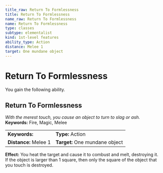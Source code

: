 ```yaml
---
title_raw: Return To Formlessness
title: Return To Formlessness
name_raw: Return To Formlessness
name: Return To Formlessness
type: classes
subtype: elementalist
kind: 1st-level features
ability_type: Action
distance: Melee 1
target: One mundane object
---
```


# Return To Formlessness

You gain the following ability.

## Return To Formlessness

*With the merest touch, you cause an object to turn to slag or ash.* **Keywords:** Fire, Magic, Melee

|                       |                                |
| :-------------------- | :----------------------------- |
| **Keywords:**         | **Type:** Action               |
| **Distance:** Melee 1 | **Target:** One mundane object |

**Effect:** You heat the target and cause it to combust and melt, destroying it. If the object is larger than 1 square, then only the square of the object that you touch is destroyed.
